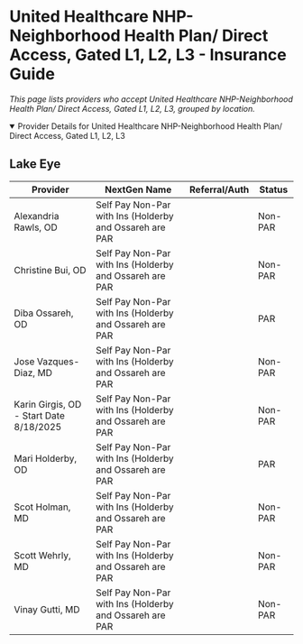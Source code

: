 # United Healthcare NHP-Neighborhood Health Plan/ Direct Access, Gated L1, L2, L3 - Insurance Guide

*This page lists providers who accept United Healthcare NHP-Neighborhood Health Plan/ Direct Access, Gated L1, L2, L3, grouped by location.*

<details open><summary>Provider Details for United Healthcare NHP-Neighborhood Health Plan/ Direct Access, Gated L1, L2, L3</summary>

## Lake Eye 

| Provider | NextGen Name | Referral/Auth | Status |
|----------|-------------|--------------|--------|
| Alexandria Rawls, OD | Self Pay Non-Par with Ins (Holderby and Ossareh are PAR |  | Non-PAR |
| Christine Bui, OD | Self Pay Non-Par with Ins (Holderby and Ossareh are PAR |  | Non-PAR |
| Diba Ossareh, OD | Self Pay Non-Par with Ins (Holderby and Ossareh are PAR |  | PAR |
| Jose Vazques-Diaz, MD | Self Pay Non-Par with Ins (Holderby and Ossareh are PAR |  | Non-PAR |
| Karin Girgis, OD - Start Date 8/18/2025 | Self Pay Non-Par with Ins (Holderby and Ossareh are PAR |  | Non-PAR |
| Mari Holderby, OD | Self Pay Non-Par with Ins (Holderby and Ossareh are PAR |  | PAR |
| Scot Holman, MD | Self Pay Non-Par with Ins (Holderby and Ossareh are PAR |  | Non-PAR |
| Scott Wehrly, MD | Self Pay Non-Par with Ins (Holderby and Ossareh are PAR |  | Non-PAR |
| Vinay Gutti, MD | Self Pay Non-Par with Ins (Holderby and Ossareh are PAR |  | Non-PAR |

</details>

